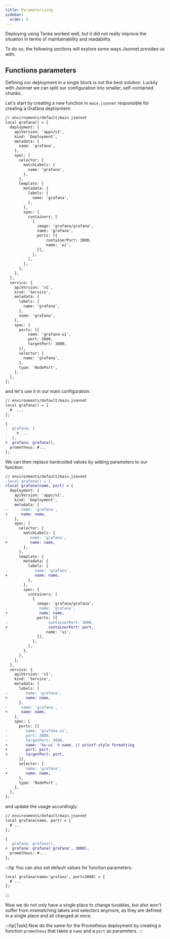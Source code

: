 ```yaml
---
title: Parameterizing
sidebar:
  order: 4
---
```


Deploying using Tanka worked well, but it did not really improve the situation
in terms of maintainability and readability.

To do so, the following sections will explore some ways Jsonnet provides us with.

## Functions parameters

Defining our deployment in a single block is not the best solution.
Luckily with Jsonnet we can split our configuration into smaller, self-contained chunks.

Let's start by creating a new function in `main.jsonnet` responsible for creating a Grafana deployment:

```diff lang="jsonnet"
// envirnoments/default/main.jsonnet
local grafana() = {
  deployment: {
    apiVersion: 'apps/v1',
    kind: 'Deployment',
    metadata: {
      name: 'grafana',
    },
    spec: {
      selector: {
        matchLabels: {
          name: 'grafana',
        },
      },
      template: {
        metadata: {
          labels: {
            name: 'grafana',
          },
        },
        spec: {
          containers: [
            {
              image: 'grafana/grafana',
              name: 'grafana',
              ports: [{
                  containerPort: 3000,
                  name: 'ui',
              }],
            },
          ],
        },
      },
    },
  },
  service: {
    apiVersion: 'v1',
    kind: 'Service',
    metadata: {
      labels: {
        name: 'grafana',
      },
      name: 'grafana',
    },
    spec: {
      ports: [{
          name: 'grafana-ui',
          port: 3000,
          targetPort: 3000,
      }],
      selector: {
        name: 'grafana',
      },
      type: 'NodePort',
    },
  },
};
```

and let's use it in our main configuration:

```diff lang="jsonnet"
// environments/default/main.jsonnet
local grafana() = {
  #  ...
};

{
-  grafana: {
-    # ...
-  },
+  grafana: grafana(),
  prometheus: #...
};
```

We can then replace hardcoded values by adding parameters to our function:

```diff lang="jsonnet"
// environments/default/main.jsonnet
-local grafana() = {
+local grafana(name, port) = {
  deployment: {
    apiVersion: 'apps/v1',
    kind: 'Deployment',
    metadata: {
-      name: 'grafana',
+      name: name,
    },
    spec: {
      selector: {
        matchLabels: {
-          name: 'grafana',
+          name: name,
        },
      },
      template: {
        metadata: {
          labels: {
-            name: 'grafana',
+            name: name,
          },
        },
        spec: {
          containers: [
            {
              image: 'grafana/grafana',
-              name: 'grafana',
+              name: name,
              ports: [{
-                  containerPort: 3000,
+                  containerPort: port,
                  name: 'ui',
              }],
            },
          ],
        },
      },
    },
  },
  service: {
    apiVersion: 'v1',
    kind: 'Service',
    metadata: {
      labels: {
-        name: 'grafana',
+        name: name,
      },
-      name: 'grafana',
+      name: name,
    },
    spec: {
      ports: [{
-        name: 'grafana-ui',
-        port: 3000,
-        targetPort: 3000,
+        name: '%s-ui' % name, // printf-style formatting
+        port: port,
+        targetPort: port,
      }],
      selector: {
-        name: 'grafana',
+        name: name,
      },
      type: 'NodePort',
    },
  },
};
```

and update the usage accordingly:

```diff lang="jsonnet"
// environments/default/main.jsonnet
local grafana(name, port) = {
  # ...
};

{
-  grafana: grafana(),
+  grafana: grafana('grafana', 3000),
  prometheus: #...
};
```

:::tip
You can also set default values for function parameters:

```jsonnet
local grafana(name='grafana', port=3000) = {
  # ...
};
```

:::

Now we do not only have a single place to change tunables, but also won't suffer
from mismatching labels and selectors anymore, as they are defined in a single
place and all changed at once.

:::tip[Task]
Now do the same for the Prometheus deployment by creating a function `prometheus` that takes a `name` and a `port` as parameters.
:::
